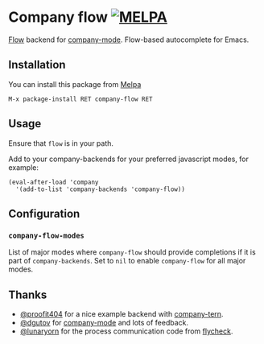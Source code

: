# Company flow [![MELPA](https://melpa.org/packages/company-flow-badge.svg)](https://melpa.org/#/company-flow)

[Flow][] backend for [company-mode][]. Flow-based autocomplete for Emacs.

## Installation

You can install this package from [Melpa][]

```
M-x package-install RET company-flow RET
```

## Usage

Ensure that `flow` is in your path.

Add to your company-backends for your preferred javascript modes,
for example:

```elisp
(eval-after-load 'company
  '(add-to-list 'company-backends 'company-flow))
```

## Configuration

### `company-flow-modes`

List of major modes where `company-flow` should provide completions if it is
part of `company-backends`. Set to `nil` to enable `company-flow` for all major modes.

## Thanks

* [@proofit404][] for a nice example backend with [company-tern][].
* [@dgutov][] for [company-mode][] and lots of feedback.
* [@lunaryorn][] for the process communication code from [flycheck][].

[Flow]: https://flowtype.org/
[company-mode]: https://company-mode.github.com
[@proofit404]: https://github.com/proofit404
[@dgutov]: https://github.com/dgutov
[@lunaryorn]: https://github.com/lunaryorn
[company-tern]: https://github.com/proofit404/company-tern
[flycheck]: https://github.com/flycheck/flycheck
[Melpa]: http://melpa.milkbox.net/
